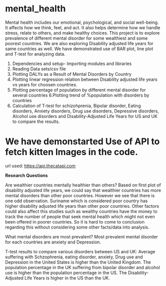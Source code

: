 # mental_health
Mental health includes our emotional, psychological, and social well-being. It affects how we think, feel, and act. It also helps determine how we handle stress, relate to others, and make healthy choices. This project is to explore prevalence of different mental disorder for some wealthiest and some poorest countries. 
We are also exploring Disability adjusted life years for same countries as well. We have demonstrated use of BAR plot, line plot and T-test for analyzing data. 

1. Dependencies and setup- Importing modules and libraries
2. Reading Data sets/csv file
3. Plotting DALYs as a Result of Mental Disorders by Country
4. Plotting linear regression relation between Disability adjusted life years vs years for choosen countries.
5. Plotting percentage of population by different mental disorder for several countries
6.Plotting trend of %population with disorders by countries
7. Calculation of T-test for schizohprenia, Bipolar disorder, Eating disorders, Anxiety disorders, Drug use disorders, Depressive disorders, Alcohol use disorders and Disability-Adjusted Life Years for US and UK to compare the results.

# We have demonstarted Use of API to fetch kitten Images in the code.
url used: https://api.thecatapi.com

**Research Questions**

Are wealthier countries mentally healthier than others?
Based on first plot of disability adjusted life years, we could say that wealthier countries has more mental disorders than other poor countries. However we see that there is one odd observation. Suriname which is considered poor country has higher disability adjusted life years than other poor countries. Other factors could also affect this studies such as wealthy countries have the money to track the number of people that seek mental health which might not even been offered in poorer countries.
So it is hard to come to conclusion regarding this without considering some other facts/data into analysis.

What mental disorders are most prevalent?
Most prevalent mental disorder for each countries are anxiety and Depression. 

T-test results to compare various disorders between US and UK:
Average suffering with Schzophrenia, eating disorder, anxiety, Drug use and Depression in the United States is higher than the United Kingdom.
The population percentage in the UK suffering from bipolar disorder and alcohol use is higher than the population percentage in the US.
The Disability-Adjusted Life Years is higher in the US than the UK.
